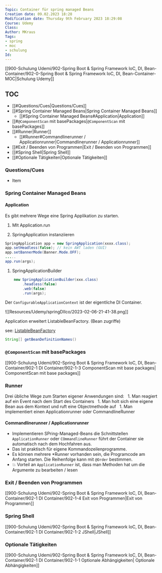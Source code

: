 ```yaml
---
Topic: Container für spring managed Beans
Creation date: 09.02.2023 18:28
Modification date: Thursday 9th February 2023 18:29:08
Course: Udemy
Class:
Author: MKraus
Tags: 
- spring
- moc 
- schulung 
Id:
---
```


[[900-Schulung Udemi/902-Spring Boot & Spring Framework IoC, DI, Bean-Container/902-0-Spring Boot & Spring Framework IoC, DI, Bean-Container-MOC|Schulung Udemy]]

## TOC

- [[#Questions/Cues|Questions/Cues]]
- [[#Spring Container Managed Beans|Spring Container Managed Beans]]
	- [[#Spring Container Managed Beans#Application|Application]]
- [[#`@ComponentScan` mit basePackages|`@ComponentScan` mit basePackages]]
- [[#Runner|Runner]]
	- [[#Runner#Commandlinerunner / Applicationrunner|Commandlinerunner / Applicationrunner]]
- [[#Exit / Beenden von Programmen|Exit / Beenden von Programmen]]
- [[#Spring Shell|Spring Shell]]
- [[#Optionale Tätigkeiten|Optionale Tätigkeiten]]


### Questions/Cues
- Item

### Spring Container Managed Beans

#### Application

Es gibt mehrere Wege eine Spring Applikation zu starten.

1. MIt Application.run

1. SpringApplication instanziieren

```java
SpringApplication app = new SpringApplication(xxxx.class);
app.setHeadless(false); // kein AWT laden (GUI)
app.setBannerMode(Banner.Mode.OFF);
.....
app.run(args);
```

1. SpringApplicationBuilder
   
```java
    new SpringApplicationBuilder(xxx.class)
        .headless(false)
        .web(false)
        .run(args);
```

  

Der `ConfigurableApplicationContext` ist der eigentliche DI Container.

![[Resources/Udemy/springDIIco/2023-02-06-21-41-38.png]]

Application erweitert ListableBeanFactory. (Bean zugriffe)

see: [ListableBeanFactory](https://docs.spring.io/spring-framework/docs/current/javadoc-api/org/springframework/beans/factory/ListableBeanFactory.html)

```java
String[] getBeanDefinitionNames()
```

### `@ComponentScan` mit basePackages

[[900-Schulung Udemi/902-Spring Boot & Spring Framework IoC, DI, Bean-Container/902-1 DI Container/902-1-3 ComponentScan mit base packages| ComponentScan mit base packages]]

### Runner
Drei übliche Wege zum Starten eigener Anwendungen sind:
  1. Man reagiert auf ein Event nach dem Start des Containers
  1. Man holt sich eine eigene Bean aus dem Kontext und ruft eine Objectmethode auf
  1. Man implementiert einen Applicationrunner oder CommandlineRunner

#### Commandlinerunner / Applicationrunner
- Implementieren SPring-Managed-Beans die Schnittstellen `ApplicationRunner` oder `COmmandlineRunner` führt der Container sie automatisch nach dem Hochfahren aus.
- Das ist praktisch für eigene Kommandozeilenprogramme.
- Es können mehrere *Runner vorhanden sein, die Programcode am Anfang starten. Die Reihenfolge kann mit `@Order` bestimmen.
- 💥 Vorteil an `ApplicationRunner` ist, dass man Methoden hat um die Argumente zu bearbeiten / lesen
  
### Exit / Beenden von Programmen

[[900-Schulung Udemi/902-Spring Boot & Spring Framework IoC, DI, Bean-Container/902-1 DI Container/902-1-4 Exit von Programmen|Exit von Programmen]]

### Spring Shell
[[900-Schulung Udemi/902-Spring Boot & Spring Framework IoC, DI, Bean-Container/902-1 DI Container/902-1-2 JShell|JShell]]

### Optionale Tätigkeiten 
[[900-Schulung Udemi/902-Spring Boot & Spring Framework IoC, DI, Bean-Container/902-1 DI Container/902-1-1 Optionale Abhängigkeiten|  Optionale Abhängigkeiten]]